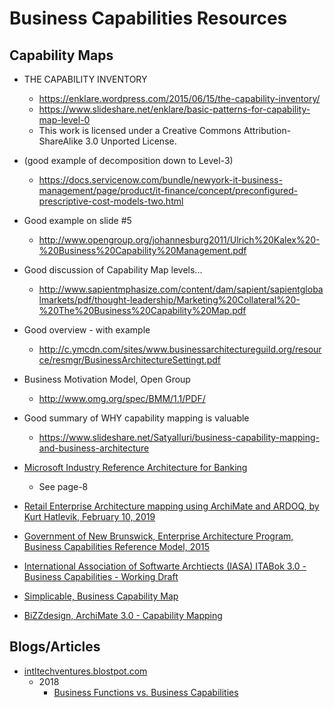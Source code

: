 
# Business Capabilities Resources 

## Capability Maps
- THE CAPABILITY INVENTORY
  + https://enklare.wordpress.com/2015/06/15/the-capability-inventory/
  + https://www.slideshare.net/enklare/basic-patterns-for-capability-map-level-0
  + This work is licensed under a Creative Commons Attribution-ShareAlike 3.0 Unported License.

- (good example of decomposition down to Level-3)
  + https://docs.servicenow.com/bundle/newyork-it-business-management/page/product/it-finance/concept/preconfigured-prescriptive-cost-models-two.html

- Good example on slide #5
  * http://www.opengroup.org/johannesburg2011/Ulrich%20Kalex%20-%20Business%20Capability%20Management.pdf
  
- Good discussion of Capability Map levels...
  * http://www.sapientmphasize.com/content/dam/sapient/sapientglobalmarkets/pdf/thought-leadership/Marketing%20Collateral%20-%20The%20Business%20Capability%20Map.pdf

- Good overview - with example
  * http://c.ymcdn.com/sites/www.businessarchitectureguild.org/resource/resmgr/BusinessArchitectureSettingt.pdf

- Business Motivation Model, Open Group
  * http://www.omg.org/spec/BMM/1.1/PDF/

- Good summary of WHY capability mapping is valuable
  * https://www.slideshare.net/SatyaIluri/business-capability-mapping-and-business-architecture

- [Microsoft Industry Reference Architecture for Banking](https://news.microsoft.com/download/presskits/msfinancial/docs/MIRAB.pdf)
  + See page-8

- [Retail Enterprise Architecture mapping using ArchiMate and ARDOQ, by Kurt Hatlevik, February 10, 2019](https://kurthatlevik.com/2019/02/10/retail-enterprise-architecture-mapping-using-archimate-and-ardoq/)

- [Government of New Brunswick, Enterprise Architecture Program, Business Capabilities Reference Model, 2015](https://www2.gnb.ca/content/dam/gnb/Departments/tb-ct/pdf/OCIO/Business_Capabilities_Reference_Model.pdf)

- [International Association of Softwarte Archtiects (IASA) ITABok 3.0 - Business Capabilities - Working Draft](https://itabok.iasaglobal.org/itabok3_0/business-capabilities/)

- [Simplicable, Business Capability Map](https://arch.simplicable.com/arch/new/business-capability-map) 

- [BiZZdesign, ArchiMate 3.0 - Capability Mapping](https://bizzdesign.com/blog/archimate-3-0-capability-mapping/)



## Blogs/Articles

- [intltechventures.blostpot.com](https://intltechventures.blogspot.com)
  + 2018
	  * [Business Functions vs. Business Capabilities](https://intltechventures.blogspot.com/2018/09/2018-09-30-sunday-business-functions-vs.html)
	
